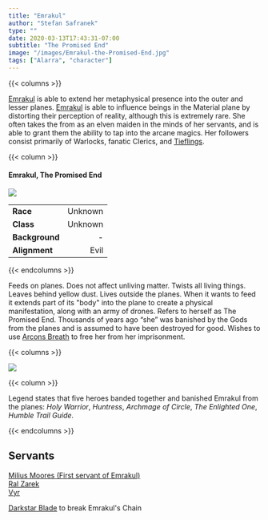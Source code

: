 ```yaml
---
title: "Emrakul"
author: "Stefan Safranek"
type: ""
date: 2020-03-13T17:43:31-07:00
subtitle: "The Promised End"
image: "/images/Emrakul-the-Promised-End.jpg"
tags: ["Alarra", "character"]
---
```


{{< columns >}}

[Emrakul](/TODO) is able to extend her metaphysical presence into the outer and lesser planes. [Emrakul](/TODO) is able to influence beings in the Material plane by distorting their perception of reality, although this is extremely rare. She often takes the from as an elven maiden in the minds of her servants, and is able to grant them the ability to tap into the arcane magics. Her followers consist primarily of Warlocks, fanatic Clerics, and [Tieflings](/TODO).

{{< column >}}

<div class="description-table">

#### Emrakul, The Promised End

<img src="/images/Emrakul-the-Promised-End.jpg" class="portrait">

|                   |                       |
| ----------------- | ---------------------:|
| <b>Race</b>       | Unknown	        |
| <b>Class</b>      | Unknown |
| <b>Background</b> | -                  |
| <b>Alignment</b>  | Evil          |

</div>

{{< endcolumns >}}



Feeds on planes. Does not affect unliving matter. Twists all living things. Leaves behind yellow dust. Lives outside the planes. When it wants to feed it extends part of its "body" into the plane to create a physical manifestation, along with an army of drones. Refers to herself as The Promised End. Thousands of years ago “she” was banished by the Gods from the planes and is assumed to have been destroyed for good. Wishes to use [Arcons Breath](/TODO) to free her from her imprisonment.



{{< columns >}}

<div class="description-table">
    <img src="/images/emrakul-elf-maiden.jpg" class="portrait">
</div>

{{< column >}}

Legend states that five heroes banded together and banished Emrakul from the planes:
*Holy Warrior*, *Huntress*, *Archmage of Circle*, *The Enlighted One*, *Humble Trail Guide*.

{{< endcolumns >}}



## Servants
[Milius Moores (First servant of Emrakul)](/TODO)
<br>
[Ral Zarek](/worlds/alarra/characters/ral-zarek)
<br>
[Vyr](/TODO)



[Darkstar Blade](/TODO) to break Emrakul's Chain
